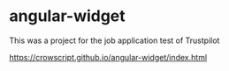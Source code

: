 # angular-widget
This was a project for the job application test of Trustpilot


https://crowscript.github.io/angular-widget/index.html
